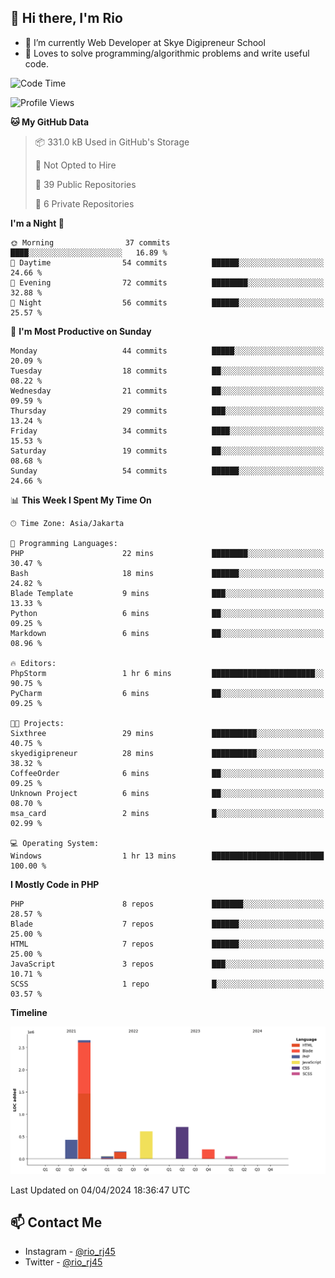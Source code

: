 ## 👋 Hi there, I'm Rio 

-  🔭 I’m currently Web Developer at Skye Digipreneur School
-  💬 Loves to solve programming/algorithmic problems and write useful code.

<!--START_SECTION:waka-->
![Code Time](http://img.shields.io/badge/Code%20Time-1%2C033%20hrs%209%20mins-blue)

![Profile Views](http://img.shields.io/badge/Profile%20Views-153-blue)

**🐱 My GitHub Data** 

> 📦 331.0 kB Used in GitHub's Storage 
 > 
> 🚫 Not Opted to Hire
 > 
> 📜 39 Public Repositories 
 > 
> 🔑 6 Private Repositories 
 > 
**I'm a Night 🦉** 

```text
🌞 Morning                37 commits          ████░░░░░░░░░░░░░░░░░░░░░   16.89 % 
🌆 Daytime                54 commits          ██████░░░░░░░░░░░░░░░░░░░   24.66 % 
🌃 Evening                72 commits          ████████░░░░░░░░░░░░░░░░░   32.88 % 
🌙 Night                  56 commits          ██████░░░░░░░░░░░░░░░░░░░   25.57 % 
```
📅 **I'm Most Productive on Sunday** 

```text
Monday                   44 commits          █████░░░░░░░░░░░░░░░░░░░░   20.09 % 
Tuesday                  18 commits          ██░░░░░░░░░░░░░░░░░░░░░░░   08.22 % 
Wednesday                21 commits          ██░░░░░░░░░░░░░░░░░░░░░░░   09.59 % 
Thursday                 29 commits          ███░░░░░░░░░░░░░░░░░░░░░░   13.24 % 
Friday                   34 commits          ████░░░░░░░░░░░░░░░░░░░░░   15.53 % 
Saturday                 19 commits          ██░░░░░░░░░░░░░░░░░░░░░░░   08.68 % 
Sunday                   54 commits          ██████░░░░░░░░░░░░░░░░░░░   24.66 % 
```


📊 **This Week I Spent My Time On** 

```text
🕑︎ Time Zone: Asia/Jakarta

💬 Programming Languages: 
PHP                      22 mins             ████████░░░░░░░░░░░░░░░░░   30.47 % 
Bash                     18 mins             ██████░░░░░░░░░░░░░░░░░░░   24.82 % 
Blade Template           9 mins              ███░░░░░░░░░░░░░░░░░░░░░░   13.33 % 
Python                   6 mins              ██░░░░░░░░░░░░░░░░░░░░░░░   09.25 % 
Markdown                 6 mins              ██░░░░░░░░░░░░░░░░░░░░░░░   08.96 % 

🔥 Editors: 
PhpStorm                 1 hr 6 mins         ███████████████████████░░   90.75 % 
PyCharm                  6 mins              ██░░░░░░░░░░░░░░░░░░░░░░░   09.25 % 

🐱‍💻 Projects: 
Sixthree                 29 mins             ██████████░░░░░░░░░░░░░░░   40.75 % 
skyedigipreneur          28 mins             ██████████░░░░░░░░░░░░░░░   38.32 % 
CoffeeOrder              6 mins              ██░░░░░░░░░░░░░░░░░░░░░░░   09.25 % 
Unknown Project          6 mins              ██░░░░░░░░░░░░░░░░░░░░░░░   08.70 % 
msa_card                 2 mins              █░░░░░░░░░░░░░░░░░░░░░░░░   02.99 % 

💻 Operating System: 
Windows                  1 hr 13 mins        █████████████████████████   100.00 % 
```

**I Mostly Code in PHP** 

```text
PHP                      8 repos             ███████░░░░░░░░░░░░░░░░░░   28.57 % 
Blade                    7 repos             ██████░░░░░░░░░░░░░░░░░░░   25.00 % 
HTML                     7 repos             ██████░░░░░░░░░░░░░░░░░░░   25.00 % 
JavaScript               3 repos             ███░░░░░░░░░░░░░░░░░░░░░░   10.71 % 
SCSS                     1 repo              █░░░░░░░░░░░░░░░░░░░░░░░░   03.57 % 
```



**Timeline**

![Lines of Code chart](https://raw.githubusercontent.com/neushepa/neushepa/main/assets/bar_graph.png)


 Last Updated on 04/04/2024 18:36:47 UTC
<!--END_SECTION:waka-->

## 📫 Contact Me
- Instagram - [@rio_rj45](https://www.instagram.com/rio_rj45/)
- Twitter - [@rio_rj45](https://twitter.com/rio_rj45)
